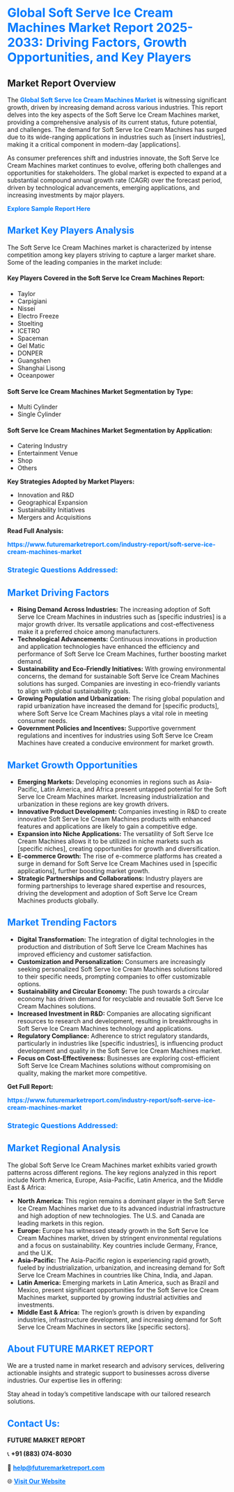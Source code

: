 <h1 style="color: #007BFF;">Global Soft Serve Ice Cream Machines Market Report 2025-2033: Driving Factors, Growth Opportunities, and Key Players</h1>

<section id="overview">
<h2>Market Report Overview</h2>
<p>The <a href="https://www.futuremarketreport.com/industry-report/soft-serve-ice-cream-machines-market" style="color: #007BFF; text-decoration: none;"><strong>Global Soft Serve Ice Cream Machines Market</strong></a> is witnessing significant growth, driven by increasing demand across various industries. This report delves into the key aspects of the Soft Serve Ice Cream Machines market, providing a comprehensive analysis of its current status, future potential, and challenges. The demand for Soft Serve Ice Cream Machines has surged due to its wide-ranging applications in industries such as [insert industries], making it a critical component in modern-day [applications].</p>
<p>As consumer preferences shift and industries innovate, the Soft Serve Ice Cream Machines market continues to evolve, offering both challenges and opportunities for stakeholders. The global market is expected to expand at a substantial compound annual growth rate (CAGR) over the forecast period, driven by technological advancements, emerging applications, and increasing investments by major players.</p>
</section>

<section id="overview">
<p><a href="https://www.futuremarketreport.com/request-sample/reportId=43050" style="color: #007BFF; text-decoration: none;"><strong>Explore Sample Report Here</strong></a></p>
</section>

<section id="key-players">
<h2 style="color: #007BFF;">Market Key Players Analysis</h2>
<p>The Soft Serve Ice Cream Machines market is characterized by intense competition among key players striving to capture a larger market share. Some of the leading companies in the market include:</p>
<h4>Key Players Covered in the Soft Serve Ice Cream Machines Report:</h4>
<ul><li>Taylor</li><li>Carpigiani</li><li>Nissei</li><li>Electro Freeze</li><li>Stoelting</li><li>ICETRO</li><li>Spaceman</li><li>Gel Matic</li><li>DONPER</li><li>Guangshen</li><li>Shanghai Lisong</li><li>Oceanpower</li></ul>
<h4>Soft Serve Ice Cream Machines Market Segmentation by Type:</h4>
<ul><li>Multi Cylinder</li><li>Single Cylinder</li></ul>

<h4>Soft Serve Ice Cream Machines Market Segmentation by Application:</h4>
<ul><li>Catering Industry</li><li>Entertainment Venue</li><li>Shop</li><li>Others</li></ul>
<p><strong>Key Strategies Adopted by Market Players:</strong></p>
<ul>
<li>Innovation and R&D</li>
<li>Geographical Expansion</li>
<li>Sustainability Initiatives</li>
<li>Mergers and Acquisitions</li>
</ul>
</section>

<section>
<p><strong>Read Full Analysis: </strong></p><a href="https://www.futuremarketreport.com/industry-report/soft-serve-ice-cream-machines-market" style="color: #007BFF; text-decoration: none;"><strong>https://www.futuremarketreport.com/industry-report/soft-serve-ice-cream-machines-market</strong></a>
<h3 style="color: #007BFF;">Strategic Questions Addressed:</h3>
</section>

<section id="driving-factors">
<h2 style="color: #007BFF;">Market Driving Factors</h2>
<ul>
<li><strong>Rising Demand Across Industries:</strong> The increasing adoption of Soft Serve Ice Cream Machines in industries such as [specific industries] is a major growth driver. Its versatile applications and cost-effectiveness make it a preferred choice among manufacturers.</li>
<li><strong>Technological Advancements:</strong> Continuous innovations in production and application technologies have enhanced the efficiency and performance of Soft Serve Ice Cream Machines, further boosting market demand.</li>
<li><strong>Sustainability and Eco-Friendly Initiatives:</strong> With growing environmental concerns, the demand for sustainable Soft Serve Ice Cream Machines solutions has surged. Companies are investing in eco-friendly variants to align with global sustainability goals.</li>
<li><strong>Growing Population and Urbanization:</strong> The rising global population and rapid urbanization have increased the demand for [specific products], where Soft Serve Ice Cream Machines plays a vital role in meeting consumer needs.</li>
<li><strong>Government Policies and Incentives:</strong> Supportive government regulations and incentives for industries using Soft Serve Ice Cream Machines have created a conducive environment for market growth.</li>
</ul>
</section>

<section id="growth-opportunities">
<h2 style="color: #007BFF;">Market Growth Opportunities</h2>
<ul>
<li><strong>Emerging Markets:</strong> Developing economies in regions such as Asia-Pacific, Latin America, and Africa present untapped potential for the Soft Serve Ice Cream Machines market. Increasing industrialization and urbanization in these regions are key growth drivers.</li>
<li><strong>Innovative Product Development:</strong> Companies investing in R&D to create innovative Soft Serve Ice Cream Machines products with enhanced features and applications are likely to gain a competitive edge.</li>
<li><strong>Expansion into Niche Applications:</strong> The versatility of Soft Serve Ice Cream Machines allows it to be utilized in niche markets such as [specific niches], creating opportunities for growth and diversification.</li>
<li><strong>E-commerce Growth:</strong> The rise of e-commerce platforms has created a surge in demand for Soft Serve Ice Cream Machines used in [specific applications], further boosting market growth.</li>
<li><strong>Strategic Partnerships and Collaborations:</strong> Industry players are forming partnerships to leverage shared expertise and resources, driving the development and adoption of Soft Serve Ice Cream Machines products globally.</li>
</ul>
</section>

<section id="trending-factors">
<h2 style="color: #007BFF;">Market Trending Factors</h2>
<ul>
<li><strong>Digital Transformation:</strong> The integration of digital technologies in the production and distribution of Soft Serve Ice Cream Machines has improved efficiency and customer satisfaction.</li>
<li><strong>Customization and Personalization:</strong> Consumers are increasingly seeking personalized Soft Serve Ice Cream Machines solutions tailored to their specific needs, prompting companies to offer customizable options.</li>
<li><strong>Sustainability and Circular Economy:</strong> The push towards a circular economy has driven demand for recyclable and reusable Soft Serve Ice Cream Machines solutions.</li>
<li><strong>Increased Investment in R&D:</strong> Companies are allocating significant resources to research and development, resulting in breakthroughs in Soft Serve Ice Cream Machines technology and applications.</li>
<li><strong>Regulatory Compliance:</strong> Adherence to strict regulatory standards, particularly in industries like [specific industries], is influencing product development and quality in the Soft Serve Ice Cream Machines market.</li>
<li><strong>Focus on Cost-Effectiveness:</strong> Businesses are exploring cost-efficient Soft Serve Ice Cream Machines solutions without compromising on quality, making the market more competitive.</li>
</ul>
</section>

<section>
<p><strong>Get Full Report: </strong></p><a href="https://www.futuremarketreport.com/industry-report/soft-serve-ice-cream-machines-market" style="color: #007BFF; text-decoration: none;"><strong>https://www.futuremarketreport.com/industry-report/soft-serve-ice-cream-machines-market</strong></a>
<h3 style="color: #007BFF;">Strategic Questions Addressed:</h3>
</section>


<section id="regional-analysis">
<h2 style="color: #007BFF;">Market Regional Analysis</h2>
<p>The global Soft Serve Ice Cream Machines market exhibits varied growth patterns across different regions. The key regions analyzed in this report include North America, Europe, Asia-Pacific, Latin America, and the Middle East & Africa:</p>
<ul>
<li><strong>North America:</strong> This region remains a dominant player in the Soft Serve Ice Cream Machines market due to its advanced industrial infrastructure and high adoption of new technologies. The U.S. and Canada are leading markets in this region.</li>
<li><strong>Europe:</strong> Europe has witnessed steady growth in the Soft Serve Ice Cream Machines market, driven by stringent environmental regulations and a focus on sustainability. Key countries include Germany, France, and the U.K.</li>
<li><strong>Asia-Pacific:</strong> The Asia-Pacific region is experiencing rapid growth, fueled by industrialization, urbanization, and increasing demand for Soft Serve Ice Cream Machines in countries like China, India, and Japan.</li>
<li><strong>Latin America:</strong> Emerging markets in Latin America, such as Brazil and Mexico, present significant opportunities for the Soft Serve Ice Cream Machines market, supported by growing industrial activities and investments.</li>
<li><strong>Middle East & Africa:</strong> The region’s growth is driven by expanding industries, infrastructure development, and increasing demand for Soft Serve Ice Cream Machines in sectors like [specific sectors].</li>
</ul>
</section>

<footer>
<h2 style="color: #007BFF;">About FUTURE MARKET REPORT</h2>
<p>We are a trusted name in market research and advisory services, delivering actionable insights and strategic support to businesses across diverse industries. Our expertise lies in offering:</p>

<p>Stay ahead in today’s competitive landscape with our tailored research solutions.</p>

<h2 style="color: #007BFF;">Contact Us:</h2>
<p><strong>FUTURE MARKET REPORT</strong></p>
<p>📞 <strong>+91 (883) 074-8030</strong></p>
<p>📧 <strong><a href="mailto:help@futuremarketreport.com" style="color: #007BFF;">help@futuremarketreport.com</a></strong></p>
<p>🌐 <strong><a href="https://www.futuremarketreport.com/" style="color: #007BFF;">Visit Our Website</a></strong></p>
</footer>